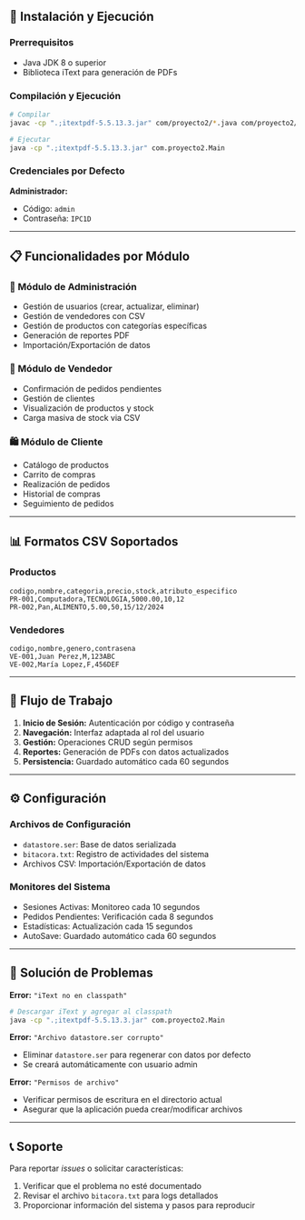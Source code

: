 ## 🔧 Instalación y Ejecución

### Prerrequisitos
- Java JDK 8 o superior
- Biblioteca iText para generación de PDFs

### Compilación y Ejecución
```bash
# Compilar
javac -cp ".;itextpdf-5.5.13.3.jar" com/proyecto2/*.java com/proyecto2/**/*.java

# Ejecutar
java -cp ".;itextpdf-5.5.13.3.jar" com.proyecto2.Main
```

### Credenciales por Defecto
**Administrador:**
- Código: `admin`
- Contraseña: `IPC1D`

---

## 📋 Funcionalidades por Módulo

### 🔐 Módulo de Administración
- Gestión de usuarios (crear, actualizar, eliminar)
- Gestión de vendedores con CSV
- Gestión de productos con categorías específicas
- Generación de reportes PDF
- Importación/Exportación de datos

### 💼 Módulo de Vendedor
- Confirmación de pedidos pendientes
- Gestión de clientes
- Visualización de productos y stock
- Carga masiva de stock via CSV

### 🛍️ Módulo de Cliente
- Catálogo de productos
- Carrito de compras
- Realización de pedidos
- Historial de compras
- Seguimiento de pedidos

---

## 📊 Formatos CSV Soportados

### Productos
```text
codigo,nombre,categoria,precio,stock,atributo_especifico
PR-001,Computadora,TECNOLOGIA,5000.00,10,12
PR-002,Pan,ALIMENTO,5.00,50,15/12/2024
```

### Vendedores
```text
codigo,nombre,genero,contrasena
VE-001,Juan Perez,M,123ABC
VE-002,María Lopez,F,456DEF
```

---

## 🎯 Flujo de Trabajo
1. **Inicio de Sesión:** Autenticación por código y contraseña  
2. **Navegación:** Interfaz adaptada al rol del usuario  
3. **Gestión:** Operaciones CRUD según permisos  
4. **Reportes:** Generación de PDFs con datos actualizados  
5. **Persistencia:** Guardado automático cada 60 segundos  

---

## ⚙️ Configuración

### Archivos de Configuración
- `datastore.ser`: Base de datos serializada  
- `bitacora.txt`: Registro de actividades del sistema  
- Archivos CSV: Importación/Exportación de datos  

### Monitores del Sistema
- Sesiones Activas: Monitoreo cada 10 segundos  
- Pedidos Pendientes: Verificación cada 8 segundos  
- Estadísticas: Actualización cada 15 segundos  
- AutoSave: Guardado automático cada 60 segundos  

---

## 🐛 Solución de Problemas

**Error:** `"iText no en classpath"`  
```bash
# Descargar iText y agregar al classpath
java -cp ".;itextpdf-5.5.13.3.jar" com.proyecto2.Main
```

**Error:** `"Archivo datastore.ser corrupto"`  
- Eliminar `datastore.ser` para regenerar con datos por defecto  
- Se creará automáticamente con usuario admin  

**Error:** `"Permisos de archivo"`  
- Verificar permisos de escritura en el directorio actual  
- Asegurar que la aplicación pueda crear/modificar archivos  

---

## 📞 Soporte
Para reportar *issues* o solicitar características:
1. Verificar que el problema no esté documentado  
2. Revisar el archivo `bitacora.txt` para logs detallados  
3. Proporcionar información del sistema y pasos para reproducir  
